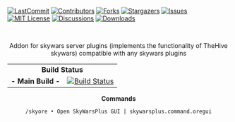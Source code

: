 <div id="top"></div>

[![LastCommit][last-commit-shield]][last-commit-url]
[![Contributors][contributors-shield]][contributors-url]
[![Forks][forks-shield]][forks-url]
[![Stargazers][stars-shield]][stars-url]
[![Issues][issues-shield]][issues-url]
[![MIT License][license-shield]][license-url]
[![Discussions][discussion-shield]][discussion-url]
[![Downloads][downloads-shield]][downloads-url]


<!-- PROJECT LOGO -->
<br />
<div align="center">
  <p align="center">
    Addon for skywars server plugins (implements the functionality of TheHive skywars) compatible with any skywars plugins
  </p>
</div>


<div align="center">
  <table>
    <tr>
        <td align="center" colspan="3"><b>Build Status</b></td>
    </tr>
    <tr>
        <td align="right"><b>- Main Build -</b></td>
        <td colspan="2"><a href="https://img.shields.io/github/workflow/status/MyNameIsKiyoshi/SkyWarsPlus/CI/master?label=BUILD%2020.37a&style=for-the-badge"><img src="https://img.shields.io/github/workflow/status/MyNameIsKiyoshi/SkyWarsPlus/CI/master?label=BUILD%2020.37a&style=for-the-badge" alt="Build Status" /></a></td>
    </tr>
</table>

<div class="codeheader" id="codeheader_css"><b>Commands</b></div>
  <div id="codebox">
     <pre><code data-language="css">/skyore • Open SkyWarsPlus GUI | skywarsplus.command.oregui
</code></pre>
  </div>




<!-- https://www.markdownguide.org/basic-syntax/#reference-style-links -->
[last-commit-shield]: https://img.shields.io/github/last-commit/MyNameIsKiyoshi/SkyWarsPlus?style=for-the-badge
[last-commit-url]: https://github.com/MyNameIsKiyoshi/SkyWarsPlus/commits/master
[contributors-shield]: https://img.shields.io/github/contributors/MyNameIsKiyoshi/SkyWarsPlus?color=g&style=for-the-badge
[contributors-url]: https://github.com/MyNameIsKiyoshi/SkyWarsPlus/graphs/contributors
[forks-shield]: https://img.shields.io/github/forks/MyNameIsKiyoshi/SkyWarsPlus?style=for-the-badge
[forks-url]: https://github.com/MyNameIsKiyoshi/SkyWarsPlus/network/members
[stars-shield]: https://img.shields.io/github/stars/MyNameIsKiyoshi/SkyWarsPlus?style=for-the-badge
[stars-url]: https://github.com/MyNameIsKiyoshi/SkyWarsPlus/stargazers
[issues-shield]: https://img.shields.io/github/issues/MyNameIsKiyoshi/SkyWarsPlus?color=yellow&style=for-the-badge
[issues-url]: https://github.com/MyNameIsKiyoshi/SkyWarsPlus/issues
[license-shield]: https://img.shields.io/github/license/MyNameIsKiyoshi/SkyWarsPlus?style=for-the-badge
[license-url]: https://img.shields.io/github/license/MyNameIsKiyoshi/SkyWarsPlus?style=for-the-badge
[discussion-shield]: https://img.shields.io/github/discussions/MyNameIsKiyoshi/SkyWarsPlus?style=for-the-badge
[discussion-url]: https://img.shields.io/github/discussions/MyNameIsKiyoshi/SkyWarsPlus?style=for-the-badge
[downloads-shield]: https://img.shields.io/github/downloads/MyNameIsKiyoshi/SkyWarsPlus/total?color=orange&style=for-the-badge
[downloads-url]: https://github.com/MyNameIsKiyoshi/SkyWarsPlus/releases/download/base/SkyWarsPlus.jar
